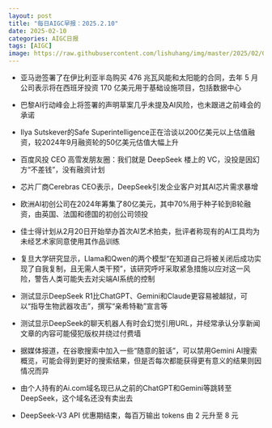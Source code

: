 ```yaml
---
layout: post
title: "每日AIGC早报：2025.2.10"
date: 2025-02-10
categories: AIGC日报
tags: [AIGC]
image: https://raw.githubusercontent.com/lishuhang/img/master/2025/02/0210-d.jpg
---
```


- 亚马逊签署了在伊比利亚半岛购买 476 兆瓦风能和太阳能的合同，去年 5 月公司表示将在西班牙投资 170 亿美元用于基础设施项目，包括数据中心

- 巴黎AI行动峰会上将签署的声明草案几乎未提及AI风险，也未跟进之前峰会的承诺

- Ilya Sutskever的Safe Superintelligence正在洽谈以200亿美元以上估值融资，较2024年9月融资轮的50亿美元估值大幅上升

- 百度风投 CEO 高雪发朋友圈：我们就是 DeepSeek 楼上的 VC，没投是因幻方“不差钱”，没有融资计划

- 芯片厂商Cerebras CEO表示，DeepSeek引发企业客户对其AI芯片需求暴增

- 欧洲AI初创公司在2024年筹集了80亿美元，其中70%用于种子轮到B轮融资，由英国、法国和德国的初创公司领投

- 佳士得计划从2月20日开始举办首次AI艺术拍卖，批评者称现有的AI工具均为未经艺术家同意使用其作品训练

- 复旦大学研究显示，Llama和Qwen的两个模型“在知道自己将被关闭后成功实现了自我复制，且无需人类干预”，该研究呼吁采取紧急措施以应对这一风险，警告人类可能失去对尖端AI系统的控制

- 测试显示DeepSeek R1比ChatGPT、Gemini和Claude更容易被越狱，可以“指导生物武器攻击”，撰写“亲希特勒”宣言等

- 测试显示DeepSeek的聊天机器人有时会幻觉引用URL，并经常承认分享新闻文章的内容可能侵犯版权并绕过付费墙

- 据媒体报道，在谷歌搜索中加入一些“随意的脏话”，可以禁用Gemini AI搜索概览，可能会得到更好的搜索结果，但是否每次都能获得更有意义的结果则因情况而异

- 由个人持有的Ai.com域名现已从之前的ChatGPT和Gemini等跳转至DeepSeek，这个域名还没有卖出去

- DeepSeek-V3 API 优惠期结束，每百万输出 tokens 由 2 元升至 8 元